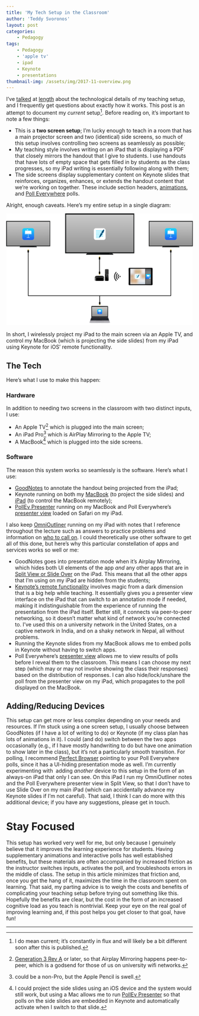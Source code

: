```yaml
---
title: 'My Tech Setup in the Classroom'
author: 'Teddy Svoronos'
layout: post
categories:
    - Pedagogy
tags:
    - Pedagogy
    - 'apple tv'
    - ipad
    - Keynote
    - presentations
thumbnail-img: /assets/img/2017-11-overview.png 
---
```


I’ve [talked](https://www.relay.fm/mpu/319) at [length](https://www.relay.fm/mpu/383) about the technological details of my teaching setup, and I frequently get questions about exactly how it works. This post is an attempt to document my _current_ setup[^1]. Before reading on, it’s important to note a few things: 

  * This is a **two screen setup**; I’m lucky enough to teach in a room that has a main projector screen and two (identical) side screens, so much of this setup involves controlling two screens as seamlessly as possible;
  * My teaching style involves writing on an iPad that is displaying a PDF that closely mirrors the handout that I give to students. I use handouts that have lots of empty space that gets filled in by students as the class progresses, so my iPad writing is essentially following along with them;
  * The side screens display supplementary content on Keynote slides that reinforces, organizes, enhances, or extends the handout content that we’re working on together. These include section headers, [animations](www.teddysvoronos.com/teaching), and [Poll Everywhere](http://www.polleverywhere.com) polls.

Alright, enough caveats. Here’s my entire setup in a single diagram: 

![](/assets/img/2017-11-overview.png) 

In short, I wirelessly project my iPad to the main screen via an Apple TV, and control my MacBook (which is projecting the side slides) from my iPad using Keynote for iOS’ remote functionality. 

## The Tech

Here’s what I use to make this happen: 

### Hardware

In addition to needing two screens in the classroom with two distinct inputs, I use: 

  * An Apple TV[^2] which is plugged into the main screen;
  * An iPad Pro[^3] which is AirPlay Mirroring to the Apple TV;
  * A MacBook[^4] which is plugged into the side screens.

### Software

The reason this system works so seamlessly is the software. Here’s what I use: 

  * [GoodNotes](https://itunes.apple.com/us/app/goodnotes-4/id778658393?mt=8&uo=4&at=1010lcfa) to annotate the handout being projected from the iPad;
  * Keynote running on both my [MacBook](https://itunes.apple.com/us/app/keynote/id409183694?mt=12&uo=4&at=1010lcfa) (to project the side slides) and [iPad](https://itunes.apple.com/us/app/keynote/id361285480?mt=8&uo=4&at=1010lcfa) (to control the MacBook remotely);
  * [PollEv Presenter](https://www.polleverywhere.com/app) running on my MacBook and Poll Everywhere’s [presenter view](https://pollev.com/presenter) loaded on Safari on my iPad.

I also keep [OmniOutliner](https://itunes.apple.com/us/app/omnioutliner-2/id704610906?mt=8&uo=4&at=1010lcfa) running on my iPad with notes that I reference throughout the lecture such as answers to practice problems and information on [who to call on](http://teachly.me/). I could theoretically use other software to get all of this done, but here’s why this particular constellation of apps and services works so well or me: 

  * GoodNotes goes into presentation mode when it’s Airplay Mirroring, which hides both UI elements of the app _and_ any other apps that are in [Split View or Slide Over](https://support.apple.com/en-us/HT207582) on the iPad. This means that all the other apps that I’m using on my iPad are hidden from the students;
  * [Keynote’s remote functionality](https://support.apple.com/en-us/HT204378) involves magic from a dark dimension that is a big help while teaching. It essentially gives you a presenter view interface on the iPad that can switch to an annotation mode if needed, making it indistinguishable from the experience of running the presentation from the iPad itself. Better still, it connects via peer-to-peer networking, so it doesn’t matter what kind of network you’re connected to. I’ve used this on a university network in the United States, on a captive network in India, and on a shaky network in Nepal, all without problems.
  * Running the Keynote slides from my MacBook allows me to embed polls in Keynote without having to switch apps.
  * Poll Everywhere’s [presenter view](https://www.pollev.com/presenter) allows me to view results of polls before I reveal them to the classroom. This means I can choose my next step (which may or may not involve showing the class their responses) based on the distribution of responses. I can also hide/lock/unshare the poll from the presenter view on my iPad, which propagates to the poll displayed on the MacBook.

## Adding/Reducing Devices

This setup can get more or less complex depending on your needs and resources. If I’m stuck using a one screen setup, I usually choose between GoodNotes (if I have a lot of writing to do) or Keynote (if my class plan has lots of animations in it). I could (and do) switch between the two apps occasionally (e.g., if I have mostly handwriting to do but have one animation to show later in the class), but it’s not a particularly smooth transition. For polling, I recommend [Perfect Browser](https://itunes.apple.com/us/app/perfect-web-browser/id373916467?mt=8&uo=4&at=1010lcfa) pointing to your Poll Everywhere polls, since it has a UI-hiding presentation mode as well. I’m currently experimenting with  adding _another_ device to this setup in the form of an always-on iPad that only I can see. On this iPad I run my OmniOutliner notes and the Poll Everywhere presenter view in Split View, so that I don’t have to use Slide Over on my main iPad (which can accidentally advance my Keynote slides if I’m not careful). That said, I think I can do more with this additional device; if you have any suggestions, please get in touch. 

# Stay Focused

This setup has worked very well for me, but only because I genuinely believe that it improves the learning experience for students. Having supplementary animations and interactive polls has well established benefits, but these materials are often accompanied by increased friction as the instructor switches inputs, activates the poll, and troubleshoots errors in the middle of class. The setup in this article minimizes that friction and, once you get the hang of it, maximizes the time in the classroom spent on learning. That said, my parting advice is to weigh the costs and benefits of complicating your teaching setup before trying out something like this. Hopefully the benefits are clear, but the cost in the form of an increased cognitive load as you teach is nontrivial. Keep your eye on the real goal of improving learning and, if this post helps you get closer to that goal, have fun! 

---

[^1]: I do mean current; it’s constantly in flux and will likely be a bit different soon after this is published. 
[^2]: [Generation 3 Rev A](https://support.apple.com/en-us/HT200008) or later, so that Airplay Mirroring happens peer-to-peer, which is a godsend for those of us on university wifi networks. 
[^3]: could be a non-Pro, but the Apple Pencil is swell. 
[^4]: I could project the side slides using an iOS device and the system would still work, but using a Mac allows me to run [PollEv Presenter](https://www.polleverywhere.com/app) so that polls on the side slides are embedded in Keynote and automatically activate when I switch to that slide. 

